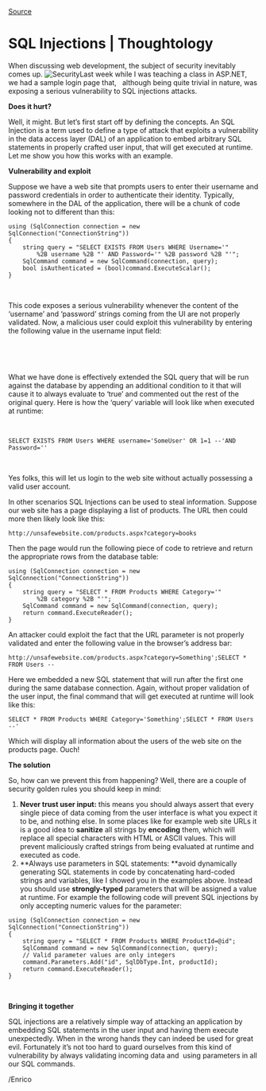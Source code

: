 [Source](http://megakemp.com/2008/11/12/sql-injections/ "Permalink to SQL Injections | Thoughtology")

# SQL Injections | Thoughtology

When discussing web development, the subject of security inevitably comes up. ![Security][1]Last week while I was teaching a class in ASP.NET, we had a sample login page that,   although being quite trivial in nature, was exposing a serious vulnerability to SQL injections attacks.

**Does it hurt?**

Well, it might. But let’s first start off by defining the concepts. An SQL Injection is a term used to define a type of attack that exploits a vulnerability in the data access layer (DAL) of an application to embed arbitrary SQL statements in properly crafted user input, that will get executed at runtime. Let me show you how this works with an example.

**Vulnerability and exploit**

Suppose we have a web site that prompts users to enter their username and password credentials in order to authenticate their identity. Typically, somewhere in the DAL of the application, there will be a chunk of code looking not to different than this:


    using (SqlConnection connection = new SqlConnection("ConnectionString"))
    {
        string query = "SELECT EXISTS FROM Users WHERE Username='"
            %2B username %2B "' AND Password='" %2B password %2B "'";
        SqlCommand command = new SqlCommand(connection, query);
        bool isAuthenticated = (bool)command.ExecuteScalar();
    }

 

This code exposes a serious vulnerability whenever the content of the ‘username’ and ‘password’ strings coming from the UI are not properly validated. Now, a malicious user could exploit this vulnerability by entering the following value in the username input field:

 

 

What we have done is effectively extended the SQL query that will be run against the database by appending an additional condition to it that will cause it to always evaluate to ‘true’ and commented out the rest of the original query. Here is how the ‘query’ variable will look like when executed at runtime:

 


    SELECT EXISTS FROM Users WHERE username='SomeUser' OR 1=1 --'AND Password=''

 

Yes folks, this will let us login to the web site without actually possessing a valid user account.

In other scenarios SQL Injections can be used to steal information. Suppose our web site has a page displaying a list of products. The URL then could more then likely look like this:


    http://unsafewebsite.com/products.aspx?category=books

Then the page would run the following piece of code to retrieve and return the appropriate rows from the database table:


    using (SqlConnection connection = new SqlConnection("ConnectionString"))
    {
        string query = "SELECT * FROM Products WHERE Category='"
            %2B category %2B "'";
        SqlCommand command = new SqlCommand(connection, query);
        return command.ExecuteReader();
    }

An attacker could exploit the fact that the URL parameter is not properly validated and enter the following value in the browser’s address bar:


    http://unsafewebsite.com/products.aspx?category=Something';SELECT * FROM Users --

Here we embedded a new SQL statement that will run after the first one during the same database connection. Again, without proper validation of the user input, the final command that will get executed at runtime will look like this:


    SELECT * FROM Products WHERE Category='Something';SELECT * FROM Users --'

Which will display all information about the users of the web site on the products page. Ouch!

**The solution**

So, how can we prevent this from happening? Well, there are a couple of security golden rules you should keep in mind:

  1. **Never trust user input:** this means you should always assert that every single piece of data coming from the user interface is what you expect it to be, and nothing else. In some places like for example web site URLs it is a good idea to **sanitize** all strings by **encoding** them, which will replace all special characters with HTML or ASCII values. This will prevent maliciously crafted strings from being evaluated at runtime and executed as code.
  2. **Always use parameters in SQL statements: **avoid dynamically generating SQL statements in code by concatenating hard-coded strings and variables, like I showed you in the examples above. Instead you should use **strongly-typed** parameters that will be assigned a value at runtime. For example the following code will prevent SQL injections by only accepting numeric values for the parameter:


    using (SqlConnection connection = new SqlConnection("ConnectionString"))
    {
        string query = "SELECT * FROM Products WHERE ProductId=@id";
        SqlCommand command = new SqlCommand(connection, query);
        // Valid parameter values are only integers
        command.Parameters.Add("id", SqlDbType.Int, productId);
        return command.ExecuteReader();
    }

 

**Bringing it together**

SQL injections are a relatively simple way of attacking an application by embedding SQL statements in the user input and having them execute unexpectedly. When in the wrong hands they can indeed be used for great evil. Fortunately it’s not too hard to guard ourselves from this kind of vulnerability by always validating incoming data and  using parameters in all our SQL commands.

/Enrico

   [1]: http://megakemp.files.wordpress.com/2008/11/security-thumb.jpg?w=80&h=80
